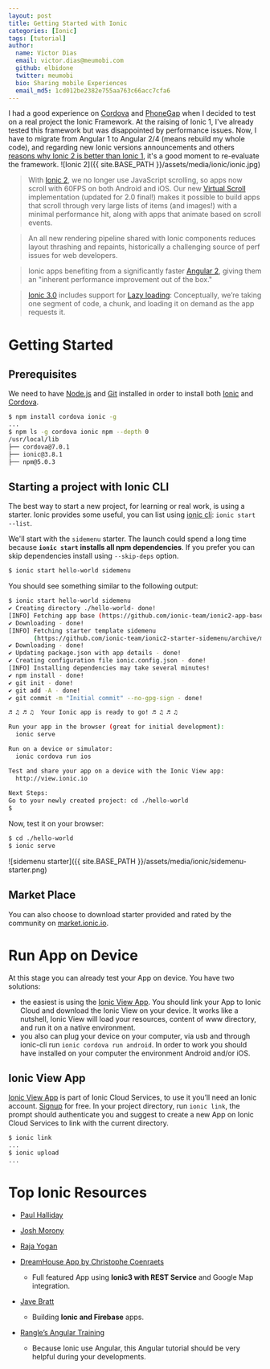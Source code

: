 ```yaml
---
layout: post
title: Getting Started with Ionic
categories: [Ionic]
tags: [tutorial]
author:
  name: Victor Dias
  email: victor.dias@meumobi.com
  github: elbidone
  twitter: meumobi
  bio: Sharing mobile Experiences
  email_md5: 1cd012be2382e755aa763c66acc7cfa6
---
```

I had a good experience on [Cordova] and [PhoneGap] when I decided to test on a real project the Ionic Framework. At the raising of Ionic 1, I've already tested this framework but was disappointed by performance issues. Now, I have to migrate from Angular 1 to Angular 2/4 (means rebuild my whole code), and regarding new Ionic versions announcements and others [reasons why Ionic 2 is better than Ionic 1](https://www.joshmorony.com/7-reasons-why-ionic-2-is-better-than-ionic-1/), it's a good moment to re-evaluate the framework.
![Ionic 2]({{ site.BASE_PATH }}/assets/media/ionic/ionic.jpg)

> With [Ionic 2]((http://blog.ionic.io/announcing-ionic-2-0-0-final/)), we no longer use JavaScript scrolling, so apps now scroll with 60FPS on both Android and iOS. Our new [Virtual Scroll](http://ionicframework.com/docs/api/components/virtual-scroll/VirtualScroll/) implementation (updated for 2.0 final!) makes it possible to build apps that scroll through very large lists of items (and images!) with a minimal performance hit, along with apps that animate based on scroll events.

> An all new rendering pipeline shared with Ionic components reduces layout thrashing and repaints, historically a challenging source of perf issues for web developers.

> Ionic apps benefiting from a significantly faster [Angular 2](http://learnangular2.com/), giving them an "inherent performance improvement out of the box."

> [Ionic 3.0](http://blog.ionic.io/ionic-3-0-has-arrived/) includes support for [Lazy loading](http://blog.ionic.io/ionic-and-lazy-loading-pt-1/):  Conceptually, we’re taking one segment of code, a chunk, and loading it on demand as the app requests it.

# Getting Started

## Prerequisites
We need to have [Node.js] and [Git] installed in order to install both [Ionic] and [Cordova].

```sh
$ npm install cordova ionic -g
...
$ npm ls -g cordova ionic npm --depth 0
/usr/local/lib
├── cordova@7.0.1 
├── ionic@3.8.1 
├── npm@5.0.3 
```

## Starting a project with Ionic CLI
The best way to start a new project, for learning or real work, is using a starter. Ionic provides some useful, you can list using [ionic cli](https://ionicframework.com/docs/cli/start/):
`ionic start --list`.

We'll start with the `sidemenu` starter. The launch could spend a long time because **`ionic start` installs all npm dependencies**. If you prefer you can skip dependencies install using `--skip-deps` option.

```sh
$ ionic start hello-world sidemenu
```

You should see something similar to the following output:

```sh
$ ionic start hello-world sidemenu
✔ Creating directory ./hello-world- done!
[INFO] Fetching app base (https://github.com/ionic-team/ionic2-app-base/archive/master.tar.gz)
✔ Downloading - done!
[INFO] Fetching starter template sidemenu 
       (https://github.com/ionic-team/ionic2-starter-sidemenu/archive/master.tar.gz)
✔ Downloading - done!
✔ Updating package.json with app details - done!
✔ Creating configuration file ionic.config.json - done!
[INFO] Installing dependencies may take several minutes!
✔ npm install - done!
✔ git init - done!
✔ git add -A - done!
✔ git commit -m "Initial commit" --no-gpg-sign - done!

♬ ♫ ♬ ♫  Your Ionic app is ready to go! ♬ ♫ ♬ ♫

Run your app in the browser (great for initial development):
  ionic serve

Run on a device or simulator:
  ionic cordova run ios

Test and share your app on a device with the Ionic View app:
  http://view.ionic.io
  
Next Steps:
Go to your newly created project: cd ./hello-world
$ 
```

Now, test it on your browser:

```sh
$ cd ./hello-world
$ ionic serve
```

![sidemenu starter]({{ site.BASE_PATH }}/assets/media/ionic/sidemenu-starter.png)

## Market Place
You can also choose to download starter provided and rated by the community on [market.ionic.io].

# Run App on Device
At this stage you can already test your App on device. You have two solutions:

- the easiest is using the [Ionic View App]. You should link your App to Ionic Cloud and download the Ionic View on your device. It works like a nutshell, Ionic View will load your resources, content of www directory, and run it on a native environment.
- you also can plug your device on your computer, via usb and through ionic-cli run `ionic cordova run android`. In order to work you should have installed on your computer the environment Android and/or iOS.

## Ionic View App
[Ionic View App] is part of Ionic Cloud Services, to use it you’ll need an Ionic account. [Signup](https://apps.ionic.io/signup) for free.
In your project directory, run `ionic link`, the prompt should authenticate you and suggest to create a new App on Ionic Cloud Services to link with the current directory.

```sh
$ ionic link
...
$ ionic upload
...
```

# Top Ionic Resources

- [Paul Halliday]
- [Josh Morony]
- [Raja Yogan]
- [DreamHouse App by Christophe Coenraets]
  - Full featured App using **Ionic3 with REST Service** and Google Map integration.
- [Jave Bratt]
  - Building **Ionic and Firebase** apps.
- [Rangle’s Angular Training]
  - Because Ionic use Angular, this Angular tutorial should be very helpful during your developments.

   [Rangle’s Angular Training]: <https://angular-2-training-book.rangle.io/>
   [Jave Bratt]: <https://javebratt.com/>
   [Paul Halliday]: <https://www.youtube.com/channel/UCYJ9O6X1oFt7YGXpfRwrcWg/videos>
   [Josh Morony]: <https://www.joshmorony.com/>
   [Raja Yogan]: <http://tphangout.com/>
   [DreamHouse App by Christophe Coenraets]: <http://coenraets.org/blog/2017/04/dreamhouse-sample-application-ionic3-angular4/>
   [Node.js]: <https://nodejs.org/en/download/>
   [Git]: <http://git-scm.com/download>
   [Ionic]: <https://ionicframework.com/>
   [Cordova]: <https://cordova.apache.org/>
   [market.ionic.io]: <https://market.ionic.io/starters>
   [Ionic View App]: <https://view.ionic.io/>
   [ionic2-super-tabs]: <https://github.com/zyra/ionic2-super-tabs>
   [PhoneGap]: <https://phonegap.com/>

